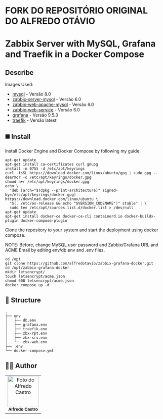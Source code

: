 # FORK DO REPOSITÓRIO ORIGINAL DO ALFREDO OTÁVIO 
# Zabbix Server with MySQL, Grafana and Traefik in a Docker Compose

##  Describe
Images Used:
* [mysql](https://hub.docker.com/_/mysql/) - Versão 8.0
* [zabbix-server-mysql](https://hub.docker.com/r/zabbix/zabbix-server-mysql/) - Versão 6.0
* [zabbix-web-apache-mysql](https://hub.docker.com/r/zabbix/zabbix-web-apache-mysql/) - Versão 6.0
* [zabbix-web-service](https://hub.docker.com/r/zabbix/zabbix-web-service/) - Versão 6.0
* [grafana](https://hub.docker.com/r/grafana/grafana/) - Versão 9.5.3
* [traefik](https://hub.docker.com/_/traefik/) - Versão latest

## ◼️ Install
Install Docker Engine and Docker Compose by following my guide.

```shell
apt-get update
apt-get install ca-certificates curl gnupg
install -m 0755 -d /etc/apt/keyrings
curl -fsSL https://download.docker.com/linux/ubuntu/gpg | sudo gpg --dearmor -o /etc/apt/keyrings/docker.gpg
chmod a+r /etc/apt/keyrings/docker.gpg
echo \
  "deb [arch="$(dpkg --print-architecture)" signed-by=/etc/apt/keyrings/docker.gpg] https://download.docker.com/linux/ubuntu \
  "$(. /etc/os-release && echo "$VERSION_CODENAME")" stable" | \
  sudo tee /etc/apt/sources.list.d/docker.list > /dev/null
apt-get update
apt-get install docker-ce docker-ce-cli containerd.io docker-buildx-plugin docker-compose-plugin
```

Clone the repository to your system and start the deployment using docker compose.

NOTE: Before, change MySQL user password and Zabbix/Grafana URL and ACME Email by editing env/db.env and .env files.

```shell
cd /opt
git clone https://github.com/alfredotavio/zabbix-grafana-docker.git
cd /opt/zabbix-grafana-docker
mkdir letsencrypt/
touch letsencrypt/acme.json
chmod 600 letsencrypt/acme.json
docker compose up -d
```

## 📂 Structure
```shell
.
├── env
│   ├── db.env
│   ├── grafana.env
│   ├── traefik.env
│   ├── zbx-rpt.env
│   ├── zbx-srv.env
│   └── zbx-web.env
├── .env
└── docker-compose.yml
```

## 👨‍💻 Author
<table>
  <tr>
    <td align="center">
      <a href="#">
        <a href="https://www.linkedin.com/in/alfredotavio/"><img src="https://avatars.githubusercontent.com/u/22720865?v=4" width="100px;" alt="Foto do Alfredo Castro"/><br>
        <sub>
          <b>Alfredo Castro</b>
        </sub>
      </a>
    </td>
  </tr>
</table>